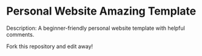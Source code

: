 # Personal Website Amazing Template

Description: A beginner-friendly personal website template with helpful comments.

Fork this repository and edit away!

